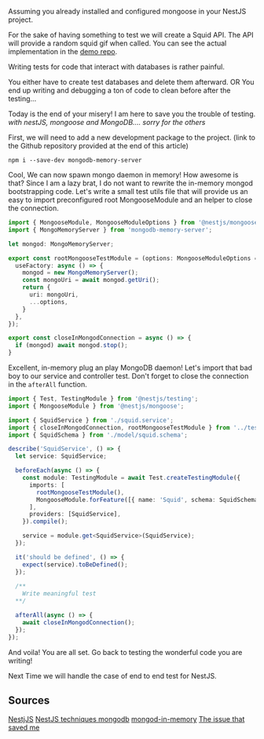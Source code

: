 Assuming you already installed and configured mongoose in your NestJS project.

For the sake of having something to test we will create a Squid API. The API will provide a random squid gif when called.
You can see the actual implementation in the [demo repo](https://github.com/Webeleon/testing-nestjs-with-mongoose-and-mongod-in-memory).

Writing tests for code that interact with databases is rather painful.

You either have to create test databases and delete them afterward.
OR 
You end up writing and debugging a ton of code to clean before after the testing...

Today is the end of your misery!
I am here to save you the trouble of testing. *with nestJS, mongoose and MongoDB.... sorry for the others*

First, we will need to add a new development package to the project. (link to the Github repository provided at the end of this article)
```
npm i --save-dev mongodb-memory-server 
```

Cool, We can now spawn mongo daemon in memory! How awesome is that? 
Since I am a lazy brat, I do not want to rewrite the in-memory mongod bootstrapping code.
Let's write a small test utils file that will provide us an easy to import preconfigured root MongooseModule and an helper to close the connection.
```ts
import { MongooseModule, MongooseModuleOptions } from '@nestjs/mongoose';
import { MongoMemoryServer } from 'mongodb-memory-server';

let mongod: MongoMemoryServer;

export const rootMongooseTestModule = (options: MongooseModuleOptions = {}) => MongooseModule.forRootAsync({
  useFactory: async () => {
    mongod = new MongoMemoryServer();
    const mongoUri = await mongod.getUri();
    return {
      uri: mongoUri,
      ...options,
    }
  },
});

export const closeInMongodConnection = async () => {
  if (mongod) await mongod.stop();
}
```
Excellent, in-memory plug an play MongoDB daemon!
Let's import that bad boy to our service and controller test.
Don't forget to close the connection in the `afterAll` function.

```ts
import { Test, TestingModule } from '@nestjs/testing';
import { MongooseModule } from '@nestjs/mongoose';

import { SquidService } from './squid.service';
import { closeInMongodConnection, rootMongooseTestModule } from '../test-utils/mongo/MongooseTestModule';
import { SquidSchema } from './model/squid.schema';

describe('SquidService', () => {
  let service: SquidService;

  beforeEach(async () => {
    const module: TestingModule = await Test.createTestingModule({
      imports: [
        rootMongooseTestModule(),
        MongooseModule.forFeature([{ name: 'Squid', schema: SquidSchema }]),
      ],
      providers: [SquidService],
    }).compile();

    service = module.get<SquidService>(SquidService);
  });

  it('should be defined', () => {
    expect(service).toBeDefined();
  });
  
  /**
    Write meaningful test
  **/

  afterAll(async () => {
    await closeInMongodConnection();
  });
});
```

And voila! 
You are all set.
Go back to testing the wonderful code you are writing!

Next Time we will handle the case of end to end test for NestJS.

## Sources
[NestjJS](https://nestjs.com/)
[NestJS techniques mongodb](https://docs.nestjs.com/techniques/mongodb)
[mongod-in-memory](https://github.com/nodkz/mongodb-memory-server)
[The issue that saved me](https://github.com/nestjs/mongoose/issues/167)
